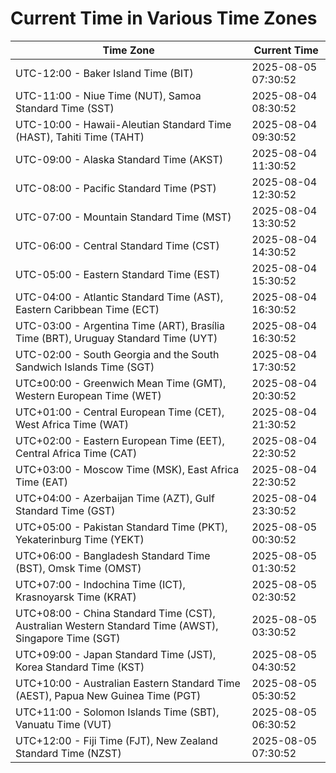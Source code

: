 # Current Time in Various Time Zones

| Time Zone | Current Time |
|-----------|--------------|
| UTC-12:00 - Baker Island Time (BIT) | 2025-08-05 07:30:52 |
| UTC-11:00 - Niue Time (NUT), Samoa Standard Time (SST) | 2025-08-04 08:30:52 |
| UTC-10:00 - Hawaii-Aleutian Standard Time (HAST), Tahiti Time (TAHT) | 2025-08-04 09:30:52 |
| UTC-09:00 - Alaska Standard Time (AKST) | 2025-08-04 11:30:52 |
| UTC-08:00 - Pacific Standard Time (PST) | 2025-08-04 12:30:52 |
| UTC-07:00 - Mountain Standard Time (MST) | 2025-08-04 13:30:52 |
| UTC-06:00 - Central Standard Time (CST) | 2025-08-04 14:30:52 |
| UTC-05:00 - Eastern Standard Time (EST) | 2025-08-04 15:30:52 |
| UTC-04:00 - Atlantic Standard Time (AST), Eastern Caribbean Time (ECT) | 2025-08-04 16:30:52 |
| UTC-03:00 - Argentina Time (ART), Brasília Time (BRT), Uruguay Standard Time (UYT) | 2025-08-04 16:30:52 |
| UTC-02:00 - South Georgia and the South Sandwich Islands Time (SGT) | 2025-08-04 17:30:52 |
| UTC±00:00 - Greenwich Mean Time (GMT), Western European Time (WET) | 2025-08-04 20:30:52 |
| UTC+01:00 - Central European Time (CET), West Africa Time (WAT) | 2025-08-04 21:30:52 |
| UTC+02:00 - Eastern European Time (EET), Central Africa Time (CAT) | 2025-08-04 22:30:52 |
| UTC+03:00 - Moscow Time (MSK), East Africa Time (EAT) | 2025-08-04 22:30:52 |
| UTC+04:00 - Azerbaijan Time (AZT), Gulf Standard Time (GST) | 2025-08-04 23:30:52 |
| UTC+05:00 - Pakistan Standard Time (PKT), Yekaterinburg Time (YEKT) | 2025-08-05 00:30:52 |
| UTC+06:00 - Bangladesh Standard Time (BST), Omsk Time (OMST) | 2025-08-05 01:30:52 |
| UTC+07:00 - Indochina Time (ICT), Krasnoyarsk Time (KRAT) | 2025-08-05 02:30:52 |
| UTC+08:00 - China Standard Time (CST), Australian Western Standard Time (AWST), Singapore Time (SGT) | 2025-08-05 03:30:52 |
| UTC+09:00 - Japan Standard Time (JST), Korea Standard Time (KST) | 2025-08-05 04:30:52 |
| UTC+10:00 - Australian Eastern Standard Time (AEST), Papua New Guinea Time (PGT) | 2025-08-05 05:30:52 |
| UTC+11:00 - Solomon Islands Time (SBT), Vanuatu Time (VUT) | 2025-08-05 06:30:52 |
| UTC+12:00 - Fiji Time (FJT), New Zealand Standard Time (NZST) | 2025-08-05 07:30:52 |
